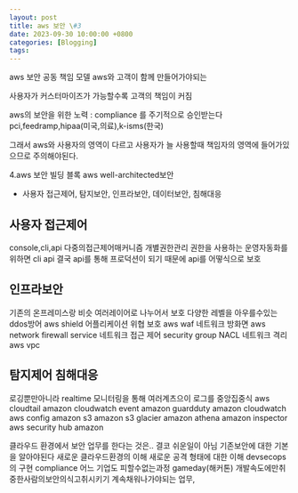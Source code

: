 ```yaml
---
layout: post
title: aws 보안 \#3
date: 2023-09-30 10:00:00 +0800
categories: [Blogging]
tags:
---
```


aws 보안 공동 책임 모델
aws와 고객이 함께 만들어가야되는

사용자가 커스터마이즈가 가능할수록 고객의 책임이 커짐

aws의 보안을 위한 노력 : compliance 를 주기적으로 승인받는다
pci,feedramp,hipaa(미국,의료),k-isms(한국)

그래서 aws와 사용자의 영역이 다르고 사용자가 늘 사용할때 책임자의 영역에 들어가있으므로 주의해야된다.

4.aws 보안 빌딩 블록
aws well-architected보안

- 사용자 접근제어, 탐지보안, 인프라보안, 데이터보안, 침해대응

## 사용자 접근제어

console,cli,api
다중의접근제어매커니즘 개별권한관리
권한을 사용하는
운영자동화를위하면 cli api
결국 api를 통해 프로덕션이 되기 때문에 api를 어떻식으로 보호

## 인프라보안

기존의 온프레미스랑 비슷
여러레이어로 나누어서 보호 다양한 레벨을 아우를수있는
ddos방어 aws shield
어플리케이션 위협 보호 aws waf
네트워크 방화면 aws network firewall service
네트워크 접근 제어 security group NACL
네트워크 격리 aws vpc

## 탐지제어 침해대응

로깅뿐만아니라 realtime 모니터링을 통해
여러계츠으이 로그를 중앙집중식
aws cloudtail
amazon cloudwatch event
amazon guardduty
amazon cloudwatch
aws config
amazon s3
amazon s3 glacier
amazon athena
amazon inspector
aws security hub
amazon

클라우드 환경에서 보안 업무를 한다는 것은..
결코 쉬운일이 아님
기존보안에 대한 기본을 알아야된다
새로운 클라우드환경의 이해
새로운 공격 형태에 대한 이해
devsecops의 구현
compliance 어느 기업도 피할수없는과정
gameday(해커톤)
개발속도에만취중한사람의보안의식고취시키기
계속채워나가야되는 업무,
